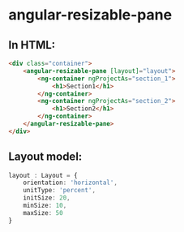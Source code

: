 # angular-resizable-pane

## In HTML:  
```html
<div class="container">
    <angular-resizable-pane [layout]="layout">
        <ng-container ngProjectAs="section_1">
            <h1>Section1</h1>
        </ng-container>
        <ng-container ngProjectAs="section_2">
            <h1>Section2</h1>
        </ng-container>
    </angular-resizable-pane>
</div>
```

## Layout model:  
```ts
layout : Layout = {
    orientation: 'horizontal',
    unitType: 'percent',
    initSize: 20,
    minSize: 10,
    maxSize: 50
}
```

